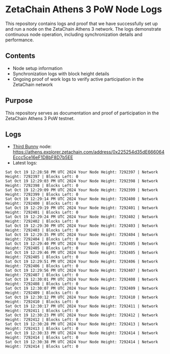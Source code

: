 # ZetaChain Athens 3 PoW Node Logs
This repository contains logs and proof that we have successfully set up and run a node on the ZetaChain Athens 3 network. The logs demonstrate continuous node operation, including synchronization details and performance.

## Contents
- Node setup information
- Synchronization logs with block height details
- Ongoing proof of work logs to verify active participation in the ZetaChain network

## Purpose
This repository serves as documentation and proof of participation in the ZetaChain Athens 3 PoW testnet.

## Logs

- [Third Bunny](https://thirdbunny.xyz/) node: https://athens.explorer.zetachain.com/address/0x225254d35dE666064Eccc5ce16eF1D8bF8D7b5EE
- Latest logs:
```
Sat Oct 19 12:28:58 PM UTC 2024 Your Node Height: 7292397 | Network Height: 7292397 | Blocks Left: 0
Sat Oct 19 12:29:03 PM UTC 2024 Your Node Height: 7292398 | Network Height: 7292398 | Blocks Left: 0
Sat Oct 19 12:29:09 PM UTC 2024 Your Node Height: 7292399 | Network Height: 7292399 | Blocks Left: 0
Sat Oct 19 12:29:14 PM UTC 2024 Your Node Height: 7292400 | Network Height: 7292400 | Blocks Left: 0
Sat Oct 19 12:29:19 PM UTC 2024 Your Node Height: 7292401 | Network Height: 7292401 | Blocks Left: 0
Sat Oct 19 12:29:24 PM UTC 2024 Your Node Height: 7292402 | Network Height: 7292402 | Blocks Left: 0
Sat Oct 19 12:29:30 PM UTC 2024 Your Node Height: 7292403 | Network Height: 7292403 | Blocks Left: 0
Sat Oct 19 12:29:35 PM UTC 2024 Your Node Height: 7292404 | Network Height: 7292404 | Blocks Left: 0
Sat Oct 19 12:29:40 PM UTC 2024 Your Node Height: 7292405 | Network Height: 7292405 | Blocks Left: 0
Sat Oct 19 12:29:46 PM UTC 2024 Your Node Height: 7292405 | Network Height: 7292405 | Blocks Left: 0
Sat Oct 19 12:29:51 PM UTC 2024 Your Node Height: 7292406 | Network Height: 7292406 | Blocks Left: 0
Sat Oct 19 12:29:56 PM UTC 2024 Your Node Height: 7292407 | Network Height: 7292407 | Blocks Left: 0
Sat Oct 19 12:30:01 PM UTC 2024 Your Node Height: 7292408 | Network Height: 7292408 | Blocks Left: 0
Sat Oct 19 12:30:07 PM UTC 2024 Your Node Height: 7292409 | Network Height: 7292409 | Blocks Left: 0
Sat Oct 19 12:30:12 PM UTC 2024 Your Node Height: 7292410 | Network Height: 7292410 | Blocks Left: 0
Sat Oct 19 12:30:17 PM UTC 2024 Your Node Height: 7292411 | Network Height: 7292411 | Blocks Left: 0
Sat Oct 19 12:30:23 PM UTC 2024 Your Node Height: 7292412 | Network Height: 7292412 | Blocks Left: 0
Sat Oct 19 12:30:28 PM UTC 2024 Your Node Height: 7292413 | Network Height: 7292413 | Blocks Left: 0
Sat Oct 19 12:30:33 PM UTC 2024 Your Node Height: 7292414 | Network Height: 7292414 | Blocks Left: 0
Sat Oct 19 12:30:38 PM UTC 2024 Your Node Height: 7292414 | Network Height: 7292414 | Blocks Left: 0
```

